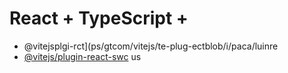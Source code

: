 # React + TypeScript + 

- @vitejsplgi-rct](ps/gtcom/vitejs/te-plug-ectblob/i/paca/luinre
- [@vitejs/plugin-react-swc](https://github.com/vitejs/vite-plgin-react-swc) us


